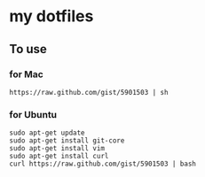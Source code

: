 # my dotfiles #

## To use

### for Mac
```
https://raw.github.com/gist/5901503 | sh
```

### for Ubuntu

```
sudo apt-get update
sudo apt-get install git-core
sudo apt-get install vim
sudo apt-get install curl
curl https://raw.github.com/gist/5901503 | bash
```
